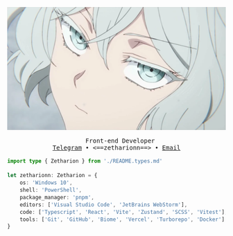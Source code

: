 <div align="center">

<img src="./assets/wallpaper.png" alt="it's anime wallpaper if u don't see it" />

<pre>
  Front-end Developer
<a href="https://t.me/zetharionn">Telegram</a> • <==zetharionn==> • <a href="mailto:zetharionn.work@gmail.com">Email</a>
</pre>

</div>

```typescript
import type { Zetharion } from './README.types.md'

let zetharionn: Zetharion = {
	os: 'Windows 10',
	shell: 'PowerShell',
	package_manager: 'pnpm',
	editors: ['Visual Studio Code', 'JetBrains WebStorm'],
	code: ['Typescript', 'React', 'Vite', 'Zustand', 'SCSS', 'Vitest'],
	tools: ['Git', 'GitHub', 'Biome', 'Vercel', 'Turborepo', 'Docker']
}
```
